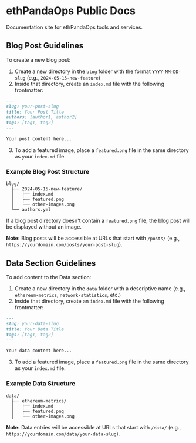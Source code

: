 # ethPandaOps Public Docs

Documentation site for ethPandaOps tools and services.

## Blog Post Guidelines

To create a new blog post:

1. Create a new directory in the `blog` folder with the format `YYYY-MM-DD-slug` (e.g., `2024-05-15-new-feature`)
2. Inside that directory, create an `index.md` file with the following frontmatter:

```md
---
slug: your-post-slug
title: Your Post Title
authors: [author1, author2]
tags: [tag1, tag2]
---

Your post content here...
```

3. To add a featured image, place a `featured.png` file in the same directory as your `index.md` file.

### Example Blog Post Structure

```
blog/
  ├── 2024-05-15-new-feature/
  │   ├── index.md
  │   ├── featured.png
  │   └── other-images.png
  └── authors.yml
```

If a blog post directory doesn't contain a `featured.png` file, the blog post will be displayed without an image.

**Note:** Blog posts will be accessible at URLs that start with `/posts/` (e.g., `https://yourdomain.com/posts/your-post-slug`).

## Data Section Guidelines

To add content to the Data section:

1. Create a new directory in the `data` folder with a descriptive name (e.g., `ethereum-metrics`, `network-statistics`, etc.)
2. Inside that directory, create an `index.md` file with the following frontmatter:

```md
---
slug: your-data-slug
title: Your Data Title
tags: [tag1, tag2]
---

Your data content here...
```

3. To add a featured image, place a `featured.png` file in the same directory as your `index.md` file.

### Example Data Structure

```
data/
  ├── ethereum-metrics/
  │   ├── index.md
  │   ├── featured.png
  │   └── other-images.png
```

**Note:** Data entries will be accessible at URLs that start with `/data/` (e.g., `https://yourdomain.com/data/your-data-slug`).
